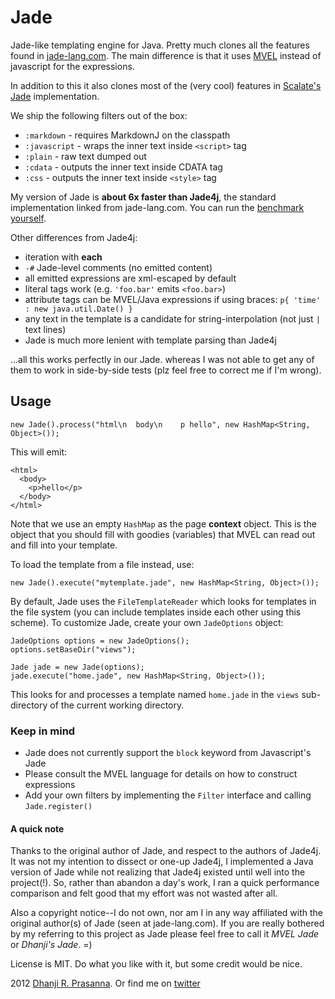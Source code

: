 Jade
====

Jade-like templating engine for Java. Pretty much clones all the features found
in [jade-lang.com](http://jade-lang.com). The main difference is that it uses
[MVEL](http://mvel.codehaus.org) instead of javascript for the expressions.

In addition to this it also clones most of the (very cool) features in
 [Scalate's Jade](http://scalate.fusesource.org/documentation/jade.html) implementation.

We ship the following filters out of the box:
  * `:markdown` - requires MarkdownJ on the classpath
  * `:javascript` - wraps the inner text inside `<script>` tag
  * `:plain` - raw text dumped out
  * `:cdata` - outputs the inner text inside CDATA tag
  * `:css` - outputs the inner text inside `<style>` tag

My version of Jade is __about 6x faster than Jade4j__, the standard implementation linked from jade-lang.com. You can run the
[benchmark yourself](https://github.com/dhanji/jade/blob/master/test/com/rethrick/jade/JadeVsJade4jBenchmark.java).

Other differences from Jade4j:
  * iteration with __each__
  * `-#` Jade-level comments (no emitted content)
  * all emitted expressions are xml-escaped by default
  * literal tags work (e.g. `'foo.bar'` emits `<foo.bar>`)
  * attribute tags can be MVEL/Java expressions if using braces: `p{ 'time' : new java.util.Date() }`
  * any text in the template is a candidate for string-interpolation (not just `|` text lines)
  * Jade is much more lenient with template parsing than Jade4j

...all this works perfectly in our Jade. whereas I was not able to get any of them
to work in side-by-side tests (plz feel free to correct me if I'm wrong).


## Usage

    new Jade().process("html\n  body\n    p hello", new HashMap<String, Object>());

This will emit:

    <html>
      <body>
        <p>hello</p>
      </body>
    </html>


Note that we use an empty `HashMap` as the page __context__ object. This is the object that
you should fill with goodies (variables) that MVEL can read out and fill into your template.

To load the template from a file instead, use:

    new Jade().execute("mytemplate.jade", new HashMap<String, Object>());


By default, Jade uses the `FileTemplateReader` which looks for templates in the file system (you
can include templates inside each other using this scheme). To customize Jade, create your own
`JadeOptions` object:

    JadeOptions options = new JadeOptions();
    options.setBaseDir("views");

    Jade jade = new Jade(options);
    jade.execute("home.jade", new HashMap<String, Object>());


This looks for and processes a template named `home.jade` in the `views` sub-directory of the
current working directory.

### Keep in mind

  * Jade does not currently support the `block` keyword from Javascript's Jade
  * Please consult the MVEL language for details on how to construct expressions
  * Add your own filters by implementing the `Filter` interface and calling `Jade.register()`


#### A quick note

Thanks to the original author of Jade, and respect to the authors of Jade4j. It was not my
intention to dissect or one-up Jade4j, I implemented a Java version of Jade while not realizing
that Jade4j existed until well into the project(!). So, rather than abandon a day's work,
I ran a quick performance comparison and felt good that my effort was not wasted after all.

Also a copyright notice--I do not own, nor am I in any way affiliated with the original author(s)
of Jade (seen at jade-lang.com). If you are really bothered by my referring to this project as Jade
please feel free to call it *MVEL Jade* or *Dhanji's Jade*. =)

License is MIT. Do what you like with it, but some credit would be nice.

2012 [Dhanji R. Prasanna](http://rethrick.com). Or find me on [twitter](http://twitter.com/dhanji)